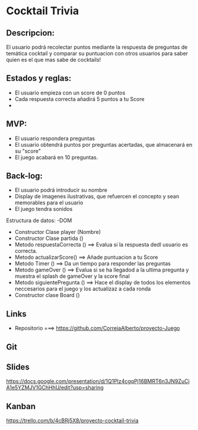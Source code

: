 # Cocktail Trivia

## Descripcion:

El usuario podrá recolectar puntos mediante la respuesta de preguntas de temática cocktail y comparar
su puntuacion con otros usuarios para saber quien es el que mas sabe de cocktails!

## Estados y reglas:

- El usuario empieza con un score de 0 puntos
- Cada respuesta correcta añadirá 5 puntos a tu Score
-

## MVP:

- El usuario respondera preguntas
- El usuario obtendrá puntos por preguntas acertadas, que almacenará en su "score"
- El juego acabará en 10 preguntas.

## Back-log:

- El usuario podrá introducir su nombre
- Display de imagenes ilustrativas, que refuercen el concepto y sean memorables para el usuario
- El juego tendra sonidos

Estructura de datos:
-DOM

- Constructor Clase player (Nombre)
- Constructor Clase partida ()
- Metodo respuestaCorrecta () ==> Evalua si la respuesta dedl usuario es correcta.
- Metodo actualizarScore() ==> Añade puntuacion a tu Score
- Metodo Timer () ==> Da un tiempo para responder las preguntas
- Metodo gameOver () ==> Evalua si se ha llegadod a la ultima pregunta y muestra el splash de gameOver y la score final
- Metodo siguientePregunta () ==> Hace el display de todos los elementos neccesarios para el juego y los actualizaz a cada ronda
- Constructor clase Board ()

## Links

- Repositorio ===> https://github.com/CorreiaAlberto/proyecto-Juego

## Git

## Slides

https://docs.google.com/presentation/d/1Q1Plz4cgqPj16BMRT6n3JN9ZuCjA1e5YZMJV1GChHhU/edit?usp=sharing

## Kanban

https://trello.com/b/4cBRj5X8/proyecto-cocktail-trivia
